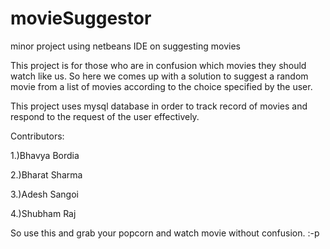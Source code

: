 # movieSuggestor
minor project using netbeans IDE on suggesting movies

This project is for those who are in confusion which movies they should watch like us. So here we comes up with a solution to suggest a random movie from a list of movies according to the choice specified by the user.


This project uses mysql database in order to track record of movies and respond to the request of the user effectively.

Contributors:

1.)Bhavya Bordia

2.)Bharat Sharma

3.)Adesh Sangoi

4.)Shubham Raj


So use this and grab your popcorn and watch movie without confusion. :-p
